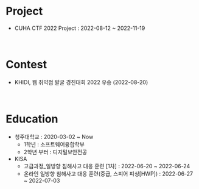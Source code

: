 # Project

- CUHA CTF 2022 Project : 2022-08-12 ~ 2022-11-19

<br>

# Contest

- KHIDI, 웹 취약점 발굴 경진대회 2022 우승 (2022-08-20)

<br>

# Education

- 청주대학교 : 2020-03-02 ~ Now
  - 1학년 : 소프트웨어융합학부
  - 2학년 부터 : 디지털보안전공
- KISA
  - 고급과정_일방향 침해사고 대응 훈련 \[1차] : 2022-06-20 ~ 2022-06-24
  - 온라인 일방향 침해사고 대응 훈련(중급, 스피어 피싱\[HWP]) : 2022-06-27 ~ 2022-07-03
